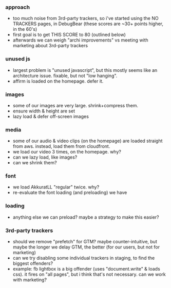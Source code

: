 ### approach

- too much noise from 3rd-party trackers, so i've started using the NO TRACKERS pages, in DebugBear (these scores are ~30+ points higher, in the 60's)
- first goal is to get THIS SCORE to 80 (outlined below)
- afterwards we can weigh "archi improvements" vs meeting with marketing about 3rd-party trackers

### unused js

- largest problem is "unused javascript", but this mostly seems like an architecture issue. fixable, but not "low hanging".
- affirm is loaded on the homepage. defer it.

### images

- some of our images are very large. shrink+compress them.
- ensure width & height are set
- lazy load & defer off-screen images

### media

- some of our audio & video clips (on the homepage) are loaded straight from aws. instead, load them from cloudfront.
- we load our video 3 times, on the homepage. why?
- can we lazy load, like images?
- can we shrink them?

### font

- we load AkkuratLL "regular" twice. why?
- re-evaluate the font loading (and preloading) we have

### loading

- anything else we can preload? maybe a strategy to make this easier?

### 3rd-party trackers

- should we remove "prefetch" for GTM? maybe counter-intuitive, but maybe the longer we delay GTM, the better (for our users, but not for marketing)
- can we try disabling some individual trackers in staging, to find the biggest offenders?
- example: fb lightbox is a big offender (uses "document.write" & loads css). it fires on "all pages", but i think that's not necessary. can we work with marketing?
